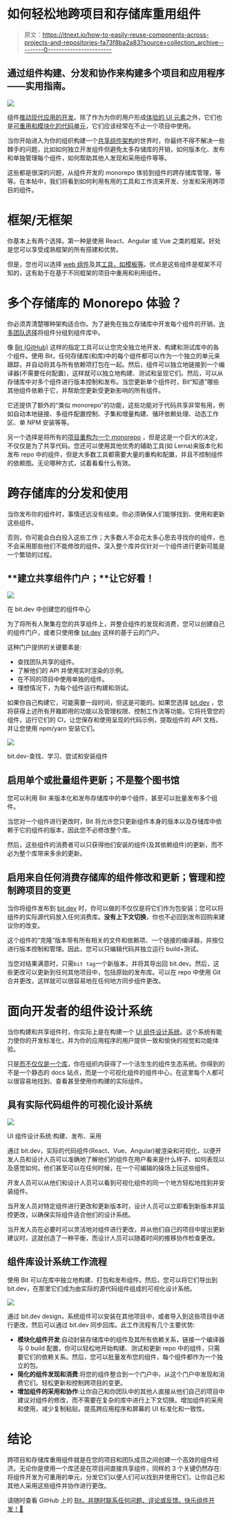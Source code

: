 # 如何轻松地跨项目和存储库重用组件

> 原文：<https://itnext.io/how-to-easily-reuse-components-across-projects-and-repositories-fa73f8ba2a83?source=collection_archive---------0----------------------->

## 通过组件构建、分发和协作来构建多个项目和应用程序——实用指南。

![](img/550de19e7477b495be7815e6b7762551.png)

组件[推动现代应用的开发](/a-guide-to-component-driven-development-cdd-1516f65d8b55)。除了作为为你的用户形成[体验的 UI 元素](https://blog.bitsrc.io/building-a-consistent-ui-design-system-4481fb37470f)之外，它们也是[可重用和模块化的代码单元](https://addyosmani.com/first/)，它们应该经常在不止一个项目中使用。

当你开始进入为你的组织构建一个[共享组件架构](https://blog.bitsrc.io/sharing-components-is-caring-f8235cf1a0c)的世界时，你最终不得不解决一些棘手的问题，比如如何独立开发组件但避免太多存储库的开销，如何版本化、发布和单独管理每个组件，如何帮助其他人发现和采用组件等等。

这些都是很深的问题，从组件开发的 monorepo 体验到组件的跨存储库管理，等等。在本帖中，我们将看到如何利用有用的工具和工作流来开发、分发和采用跨项目的组件。

# 框架/无框架

你基本上有两个选择。第一种是使用 React、Angular 或 Vue 之类的框架。好处是您可以享受成熟框架的所有搭建和优势。

但是，您也可以选择 [web 组件](https://blog.bitsrc.io/9-web-component-ui-libraries-you-should-know-in-2019-9d4476c3f103)及其[工具，如模板等](https://blog.bitsrc.io/7-tools-for-developing-web-components-in-2019-1d5b7360654d)。优点是这些组件是框架不可知的，这有助于在基于不同框架的项目中重用和利用组件。

# 多个存储库的 Monorepo 体验？

你必须弄清楚哪种架构适合你。为了避免在独立存储库中开发每个组件的开销，[许多团队选择](https://blog.bitsrc.io/do-we-really-use-reusable-components-959a252a0a98)将组件分组到组件库中。

像 [Bit (GitHub)](https://github.com/teambit/bit) 这样的指定工具可以让您完全独立地开发、构建和测试库中的各个组件。使用 Bit，任何存储库(和库)中的每个组件都可以作为一个独立的单元来跟踪，并自动将其与所有依赖项打包在一起。然后，组件可以独立地链接到一个编译器(不需要任何配置)，这样就可以独立地构建、测试和呈现它们。然后，可以从存储库中对多个组件进行版本控制和发布。当您更新单个组件时，Bit“知道”哪些其他组件依赖于它，并帮助您更新受更新影响的所有组件。

它还提供了额外的“类似 monorepo”的功能，这些功能对于代码共享非常有用，例如自动本地链接、多组件配置控制、子集和增量构建、循环依赖处理、动态工作区、单 NPM 安装等等。

另一个选择是将所有的[项目重构为一个 monorepo](https://blog.bitsrc.io/sharing-components-is-caring-f8235cf1a0c) ，但是这是一个巨大的决定，不仅仅是为了共享代码。您还可以使用其他优秀的辅助工具(如 Lerna)来版本化和发布 repo 中的组件，但是大多数工具都需要大量的重构和配置，并且不控制组件的依赖图。无论哪种方式，试着看看什么有效。

# 跨存储库的分发和使用

当你发布你的组件时，事情还远没有结束。你必须确保人们能够找到、使用和更新这些组件。

否则，你可能会白白投入这些工作；大多数人不会花太多心思去寻找你的组件，也不会采用那些他们不能修改的组件。深入整个库并仅针对一个组件进行更新可能是一个繁琐的过程。

## **建立共享组件门户；**让它好看！

[![](img/c57f91bb0d8c1a7ff6a9b49c147fe75e.png)](https://bit.dev)

在 bit.dev 中创建您的组件中心

为了将所有人聚集在您的共享组件上，并整合组件的发现和消费，您可以创建自己的组件门户，或者只使用像 [bit.dev](https://bit.dev) 这样的基于云的门户。

这种门户提供的关键要素是:

*   查找团队共享的组件。
*   了解他们的 API 并使用实时渲染的示例。
*   在不同的项目中使用单独的组件。
*   理想情况下，为每个组件运行构建和测试。

如果你自己构建它，可能需要一段时间，但这是可能的。如果您选择 [bit.dev](https://bit.dev) ，您将获得上述所有开箱即用的功能以及管理权限、控制工作流等功能。它将托管您的组件，运行它们的 CI，让您保存和使用呈现的代码示例，提取组件的 API 文档，并让您使用 npm/yarn 安装它们。

[![](img/2af0ec624a4a0be259be271396e347d6.png)](https://bit.dev)

bit.dev-查找、学习、尝试和安装组件

## 启用单个或批量组件更新；不是整个图书馆

您可以利用 Bit 来版本化和发布存储库中的单个组件，甚至可以批量发布多个组件。

当您对一个组件进行更改时，Bit 将允许您只更新组件本身的版本以及存储库中依赖于它的组件的版本，因此您不必修改整个库。

然后，这些组件的消费者可以只获得他们安装的组件(及其依赖组件)的更新，而不必为整个库带来多余的更新。

## 启用来自任何消费存储库的组件修改和更新；管理和控制跨项目的变更

当你将组件发布到 [bit.dev](https://bit.dev) 时，你可以做的不仅仅是将它们作为包安装；您可以将组件的实际源代码放入任何消费库。**没有上下文切换**，你也不必回到发布回购来建议你的改变。

这个组件的“克隆”版本带有所有相关的文件和依赖项、一个链接的编译器，并按位进行版本控制和管理。因此，您可以只编辑代码并独立运行 build+测试。

当您对结果满意时，只需`bit tag`一个新版本，并将其导出回 bit.dev。然后，这些更改可以更新到任何其他项目中，包括原始的发布库。可以在 repo 中使用 Git 合并更改，这样就可以很容易地在任何地方同步组件更改。

# 面向开发者的组件设计系统

当你构建和共享组件时，你实际上是在构建一个 [UI 组件设计系统](https://codeburst.io/ui-design-system-and-component-library-where-things-break-d9c55dc6e386)。这个系统有能力使你的开发标准化，并为你的应用程序的用户提供一致和愉快的视觉和功能体验。

只是[而不仅仅是一个库](https://codeburst.io/ui-design-system-and-component-library-where-things-break-d9c55dc6e386)，你在组织内获得了一个活生生的组件生态系统。你得到的不是一个静态的 docs 站点，而是一个可视化组件的组件中心，在这里每个人都可以很容易地找到、查看甚至使用你构建的实际组件。

## 具有实际代码组件的可视化设计系统

[![](img/ab6467b06fb1b3375760d7915667596a.png)](https://bit.dev/components)

UI 组件设计系统:构建、发布、采用

通过 bit.dev，实际的代码组件(React、Vue、Angular)被渲染和可视化，以便开发人员和设计人员可以准确地了解他们的组件在用户看来是什么样子、如何表现以及感觉如何。他们甚至可以在任何时候，在一个可编辑的操场上玩这些组件。

开发人员可以从他们和设计人员可以看到可视化组件的同一个地方轻松地找到并安装组件。

当开发人员对特定组件进行更改和更新版本时，设计人员可以立即看到新版本并监控更改，以确保实际组件适合他们的设计系统。

当开发人员在必要时可以灵活地对组件进行更改，并从他们自己的项目中提出更新建议时，这就创造了一种平衡，而设计人员可以随着时间的推移协作检查更改。

## 组件库设计系统工作流程

使用 Bit 可以在库中独立地构建、打包和发布组件。然后，您可以将它们导出到 bit.dev，在那里它们成为由实际的源代码组件组成的可视化设计系统。

![](img/2ee5fd073ca4d561710283aa7f03ac8a.png)

通过 bit.dev design，系统组件可以安装在其他项目中，或者导入到这些项目中进行更改，然后可以通过 bit.dev 同步回库。此工作流程有几个主要优势:

*   **模块化组件开发**:自动封装存储库中的组件及其所有依赖关系，链接一个编译器与 0 build 配置，你可以轻松地开始构建、测试和更新 repo 中的组件，只需要它们的依赖关系。然后，您可以批量发布您的组件，每个组件都作为一个独立的包。
*   **简化的组件发现和消费**:将您的组件整合到一个门户中，从这个门户中发现和消费它们。轻松更新和控制跨项目的变更。
*   **增加组件的采用和协作**:让你自己和你团队中的其他人直接从他们自己的项目中建议对组件的修改，而不需要在复杂的库中进行上下文切换。增加组件的采用和使用，减少复制粘贴，提高跨应用程序和屏幕的 UI 标准化和一致性。

# 结论

跨项目和存储库重用组件就是在您的项目和团队成员之间创建一个高效的组件经济。无论你是使用一个库还是在项目间直接共享组件，同样的 3 个关键仍然存在:将组件开发为可重用的单元，分发它们以便人们可以找到并使用它们，让你自己和其他人采用这些组件并协作进行更改。

请随时查看 GitHub 上的 [Bit，并随时联系任何问题、评论或反馈。快乐组件开发！🐥](https://github.com/teambit/bit)